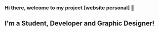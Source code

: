 ### Hi there, welcome to my project [website personal] 👋

## I'm a Student, Developer and Graphic Designer!
